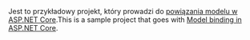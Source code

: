 <span data-ttu-id="5aa03-101">Jest to przykładowy projekt, który prowadzi do [powiązania modelu w ASP.NET Core](https://docs.microsoft.com/aspnet/core/mvc/models/model-binding).</span><span class="sxs-lookup"><span data-stu-id="5aa03-101">This is a sample project that goes with [Model binding in ASP.NET Core](https://docs.microsoft.com/aspnet/core/mvc/models/model-binding).</span></span>
